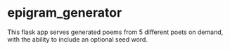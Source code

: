 # epigram_generator

This flask app serves generated poems from 5 different poets on demand, with the ability to include an optional seed word.
